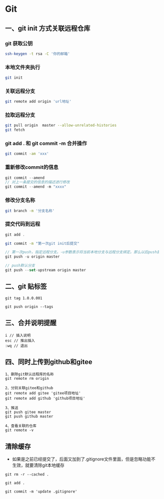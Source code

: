 # Git

## 一、git init 方式关联远程仓库

### git 获取公钥

``` bash
ssh-keygen -t rsa -C '你的邮箱'
```

### 本地文件夹执行

``` bash
git init
```

### 关联远程分支

```  bash
git remote add origin 'url地址'
```

### 拉取远程分支

```bash
git pull origin  master --allow-unrelated-histories
git fetch 
```

### git add . 和 git commit -m 合并操作
```bash
git commit -am 'xxx'
```

### 重新修改commit的信息
``` js
git commit --amend
// 对上一条提交的信息的描述进行修改
git commit --amend -m "xxxx"
```

### 修改分支名称
``` bash
git branch -m '分支名称'
```

### 提交代码到远程

```csharp
git add .
```

```bash
git commit -m "第一次git init后提交"
```

```js
// 第一次push，指定远程分支。-u参数表示将当前本地分支与远程分支绑定。那么以后push就不用再加远程分支名了
git push -u origin master

// push默认分支
git push --set-upstream origin master
```

## 二、git 贴标签

```
git tag 1.0.0.001
```

```
git push origin --tags
```

## 三、合并说明提醒

```
i // 插入说明
esc // 推出插入
:wq // 退出
```

## 四、同时上传到github和gitee

``` 
1、删除git默认远程库的名称
git remote rm origin
```

``` 
2、分别关联gitee和github
git remote add gitee 'gitee项目地址'
git remote add github 'github项目地址'
```

``` 
3、推送
git push gitee master
git push github master
```

``` 
4、查看关联的仓库
git remote -v
```

## 清除缓存
- 如果是之前已经提交了，后面又加到了.gitignore文件里面，但是忽略功能不生效，就要清除git本地缓存
``` git
git rm -r --cached .

git add .

git commit -m 'update .gitignore'
```



